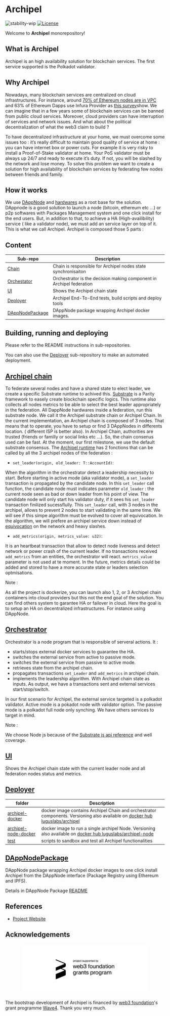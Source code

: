# Archipel
![stability-wip](https://img.shields.io/badge/stability-work_in_progress-lightgrey.svg)
[![License](https://img.shields.io/badge/License-Apache%202.0-blue.svg)](https://opensource.org/licenses/Apache-2.0)

Welcome to **Archipel** monorepository!

## What is Archipel

Archipel is an high availability solution for blockchain services. The first service supported is the Polkadot validator.


## Why Archipel

Nowadays, many blockchain services are centralized on cloud infrastructures. For instance, around [70% of Ethereum nodes are in VPC](https://twitter.com/DAppNode/status/1108693643320270848?s=20) and 63% of Ethereum Dapps use Infura Provider as [this survey](https://medium.com/fluence-network/dapp-survey-results-2019-a04373db6452)show. We can imagine that in a few years some of blockchain services can be banned from public cloud services. Moreover, cloud providers can have interruption of services and network issues. And what about the political decentralization of what the web3 claim to build ?

To have decentralized infrastructure at your home, we must overcome some issues too : it’s really difficult to maintain good quality of service at home : you can have internet box or power cuts. For example it is very risky to install a Proof-of-Stake validator at home. Your PoS validator must be always up 24/7 and ready to execute it’s duty. If not, you will be slashed by the network and lose money.
To solve this problem we want to create a solution for high availability of blockchain services by federating few nodes between friends and family.

## How it works 

We use [DAppNode](https://dappnode.io/) and [hardwares](https://shop.dappnode.io/) as a root base for the solution. 
DAppnode is a good solution to launch a node (bitcoin, ethereum etc ...) or p2p softwares with Packages Management system and one click install for the end users. But, in addition to that, to achieve a HA (High-availibility) service ( like a validator node), we must add an service layer on top of it. This is what we call Archipel. Archipel is composed those 5 parts :


## Content

| Sub-repo | Description |
| --- | --- |
| [Chain](chain/) | Chain is responsible for Archipel nodes state synchronisaiton |
| [Orchestator](orchestrator/) | Orchestrator is the decision making component in Archipel federation |
| [UI](ui/) | Shows the Archipel chain state |
| [Deployer](deployer/) | Archipel End-To-End tests, build scripts and deploy tools |
| [DAppNodePackage](https://github.com/luguslabs/DAppNodePackage-archipel) | DAppNode package wrapping Archipel docker images. |

## Building, running and deploying

Please refer to the README instructions in sub-repositories.

You can also use the [Deployer](deployer/) sub-repository to make an automated deployment.


## [Archipel chain](https://github.com/luguslabs/archipel/tree/master/chain)
To federate several nodes and have a shared state to elect leader, we create a specific Substrate runtime to achived this. [Substrate](https://substrate.dev/) is a Parity framework to easely create blockchain specific logics. This runtime also collects all nodes metrics to be able to select the best leader appropriately in the federation. 
All DappNode hardwares inside a federation, run this substrate node. We call it the Archipel substrate chain or Archipel Chain.
In the current implementation, an Archipel chain is composed of 3 nodes. That means that to operate, you have to setup or find 3 DAppNodes in differents location. ( different ISP is better also). 
In Archipel Chain, authorities are trusted (friends or familly or social links etc ...). So, the chain consenus used can be fast. At the moment, our first milestone, we use the default substrate consensus.
The [Archipel runtime](https://github.com/luguslabs/archipel/blob/master/chain/runtime/src/archipel.rs) has 2 fonctions that can be called by all the 3 archipel nodes of the federation :
- `set_leader(origin, old_leader: T::AccountId)`: 

When the algorithm in the orchestrator detect a leadership necessity to start. Before starting in active mode (aka validator mode), a `set_leader` transaction is propagated by the candidate node. In this `set_leader` call function, the candidate node must indicates parameter `old_leader` : the current node seen as bad or down leader from his point of view. The candidate node will only start his validator duty, if it sees his `set_leader` transaction finilized sucessflully.
This `set_leader` call, with 3 nodes in the archipel, allows to prevent 2 nodes to start validating in the same time. We will see if this simpe algorithm must be evolved to cover all equivocation. In the algorithm, we will prefere an archipel service down instead of [equivocation](https://guide.kusama.network/en/latest/try/secure-validator-setup/#high-availability) on the network and heavy slashes.
- `add_metrics(origin, metrics_value: u32)`: 

It is an heartbeat transaction that allow to detect node liveness and detect network or power crash of the current leader. If no transactions received `add_metrics` from an entities, the orchestrator will react. `metrics_value` parameter is not used at te moment. In the future, metrics details could be added and stored to have a more accurate state or leaders selection optmisations. 


Note : 

As all the project is dockerize, you can launch also 1, 2, or 3 Archipel chain containers into cloud providers but this not the end goal of the solution. You can find others system to garantee HA or failover in cloud. Here the goal is to setup an HA on decentralized infrastructures. For instance using DAppNode.

## [Orchestrator](https://github.com/luguslabs/archipel/tree/master/orchestrator)

Orchestrator is a node program that is responsible of serveral actions. It :
- starts/stops external docker services to guarantee the HA.
- switches the external service from active to passive mode.
- switches the external service from passive to active mode.
- retrieves state from the archipel chain.
- propagates transactions `set_Leader` and `add_metrics` in archipel chain.
- implements the leadership algorithm. With Archipel chain state as inputs. As output, we have a transactions sent and external services start/stop/switch.

In our first scenario for Archipel, the external service targeted is a polkadot validator. Active mode is a pokadot node with validator option. The passive mode is a polkadot full node only synching.
We have others services to target in mind.

Note :

We choose Node js because of the [Substrate js api reference](https://github.com/polkadot-js/api) and well coverage.


 
## [UI](https://github.com/luguslabs/archipel/tree/master/ui)

Shows the Archipel chain state with the current leader node and all federation nodes status and metrics.

## [Deployer](https://github.com/luguslabs/archipel/tree/master/deployer)

| folder| Description |
| --- | --- |
| [archipel-docker](deployer/archipel-docker/) | docker image contains Archipel Chain and orchestrator components. Versioning also available on [docker hub luguslabs/archipel](https://hub.docker.com/repository/docker/luguslabs/archipel) |
| [archipel-node-docker](deployer/archipel-node-docker) |  docker image to run a single archipel Node. Versioning also available on [docker hub luguslabs/archipel-node](https://hub.docker.com/r/luguslabs/archipel-node)|
| [test](deployer/test) | scripts to sandbox and test all Archipel functionalities |


## [DAppNodePackage](https://github.com/luguslabs/DAppNodePackage-archipel)

DAppNode package wrapping Archipel docker images to one click install Archipel from the DAppNode interface (Package Registry using Ethereum and IPFS).

Details in DAppNode Package [README](https://github.com/luguslabs/DAppNodePackage-archipel)

## References

* [Project Website](https://archipel.id)

## Acknowledgements
<p align="center">
  <img src=./web3_foundation_grants_badge.svg width = 400>
</p>

The bootstrap development of Archipel is financed by [web3 foundation](https://web3.foundation/)'s grant programme [Wave4](https://medium.com/web3foundation/wrap-up-for-winter-with-our-wave-four-grant-recipients-52c27b831a6e). Thank you very much.
